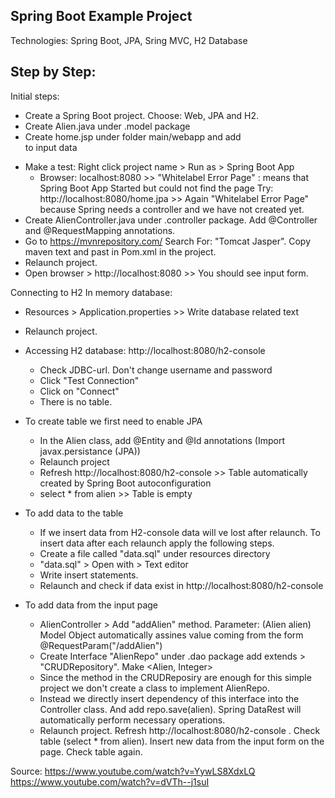 Spring Boot Example Project
-----------------------------

Technologies: Spring Boot, JPA, Sring MVC, H2 Database 

Step by Step:
---------------------------
Initial steps:
- Create a Spring Boot project. Choose: Web, JPA and H2.
- Create Alien.java under .model package
- Create home.jsp under folder main/webapp and add <form action="addAlien"> to input data
- Make a test: Right click project name > Run as > Spring Boot App
  - Browser: localhost:8080  >> "Whitelabel Error Page" : means that Spring Boot App Started but could not find the page
    Try: http://localhost:8080/home.jpa >> Again "Whitelabel Error Page" because Spring needs a controller and we have not created yet.
- Create AlienController.java under .controller package. Add @Controller and @RequestMapping annotations.
- Go to https://mvnrepository.com/  Search For: "Tomcat Jasper". Copy maven text and past in Pom.xml in the project. 
- Relaunch project. 
- Open browser > http://localhost:8080 >> You should see input form.

Connecting to H2 In memory database:
- Resources > Application.properties >> Write database related text
- Relaunch project. 
- Accessing H2 database: http://localhost:8080/h2-console
  - Check JDBC-url. Don't change username and password
  - Click "Test Connection"
  - Click on "Connect"
  - There is no table. 
  
- To create table we first need to enable JPA
    - In the Alien class, add @Entity and @Id annotations (Import javax.persistance (JPA))
    - Relaunch project
    - Refresh http://localhost:8080/h2-console >> Table automatically created by Spring Boot autoconfiguration
    - select * from alien >> Table is empty
    
- To add data to the table
    - If we insert data from H2-console data will ve lost after relaunch. To insert data after each relaunch apply the following steps.
    - Create a file called "data.sql" under resources directory
    - "data.sql" > Open with > Text editor
    - Write insert statements.
    - Relaunch and check if data exist in http://localhost:8080/h2-console
    
- To add data from the input page
    - AlienController > Add "addAlien" method. Parameter: (Alien alien) Model Object automatically assines value coming from the form  @RequestParam("/addAlien")
    - Create Interface "AlienRepo" under .dao package add extends > "CRUDRepository". Make <Alien, Integer>
    - Since the method in the CRUDReposiry are enough for this simple project we don't create a class to implement AlienRepo. 
    - Instead we directly insert dependency of this interface into the Controller class. And add repo.save(alien). Spring DataRest will automatically perform necessary operations.
    - Relaunch project. Refresh http://localhost:8080/h2-console . Check table (select * from alien). Insert new data from the input form on the page. Check table again.
    
    
Source: 
https://www.youtube.com/watch?v=YywLS8XdxLQ
https://www.youtube.com/watch?v=dVTh--j1suI
